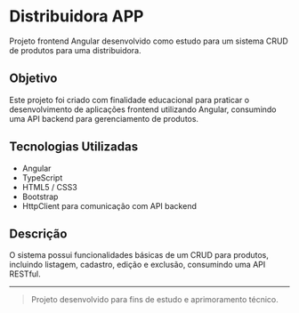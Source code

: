 # Distribuidora APP

Projeto frontend Angular desenvolvido como estudo para um sistema CRUD de produtos para uma distribuidora.

## Objetivo

Este projeto foi criado com finalidade educacional para praticar o desenvolvimento de aplicações frontend utilizando Angular, consumindo uma API backend para gerenciamento de produtos.

## Tecnologias Utilizadas

- Angular  
- TypeScript  
- HTML5 / CSS3  
- Bootstrap
- HttpClient para comunicação com API backend  

## Descrição

O sistema possui funcionalidades básicas de um CRUD para produtos, incluindo listagem, cadastro, edição e exclusão, consumindo uma API RESTful.

---

> Projeto desenvolvido para fins de estudo e aprimoramento técnico.

